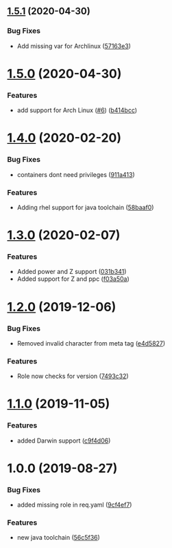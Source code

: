 ## [1.5.1](https://github.com/mongodb-ansible-roles/ansible-role-java-toolchain/compare/v1.5.0...v1.5.1) (2020-04-30)


### Bug Fixes

* Add missing var for Archlinux ([57163e3](https://github.com/mongodb-ansible-roles/ansible-role-java-toolchain/commit/57163e352313dbf0e9f49a551e2503477131e8ea))

# [1.5.0](https://github.com/mongodb-ansible-roles/ansible-role-java-toolchain/compare/v1.4.0...v1.5.0) (2020-04-30)


### Features

* add support for Arch Linux ([#6](https://github.com/mongodb-ansible-roles/ansible-role-java-toolchain/issues/6)) ([b414bcc](https://github.com/mongodb-ansible-roles/ansible-role-java-toolchain/commit/b414bccd35ece757c2124eb580e35c24a22eba92))

# [1.4.0](https://github.com/mongodb-ansible-roles/ansible-role-java-toolchain/compare/v1.3.0...v1.4.0) (2020-02-20)


### Bug Fixes

* containers dont need privileges ([911a413](https://github.com/mongodb-ansible-roles/ansible-role-java-toolchain/commit/911a41355c5815ee61542572dfd18fed342d1653))


### Features

* Adding rhel support for java toolchain ([58baaf0](https://github.com/mongodb-ansible-roles/ansible-role-java-toolchain/commit/58baaf08824432a9ff289ece0e8aa365001c9093))

# [1.3.0](https://github.com/mongodb-ansible-roles/ansible-role-java-toolchain/compare/v1.2.0...v1.3.0) (2020-02-07)


### Features

* Added power and Z support ([031b341](https://github.com/mongodb-ansible-roles/ansible-role-java-toolchain/commit/031b3412e62fa057b8447898cccbf8525da973b3))
* Added support for Z and ppc ([f03a50a](https://github.com/mongodb-ansible-roles/ansible-role-java-toolchain/commit/f03a50a9e4a2a36651e54e5f40104ca0ad474387))

# [1.2.0](https://github.com/mongodb-ansible-roles/ansible-role-java-toolchain/compare/v1.1.0...v1.2.0) (2019-12-06)


### Bug Fixes

* Removed invalid character from meta tag ([e4d5827](https://github.com/mongodb-ansible-roles/ansible-role-java-toolchain/commit/e4d58274d950f39ae8e0adcc7a44072925689127))


### Features

* Role now checks for version ([7493c32](https://github.com/mongodb-ansible-roles/ansible-role-java-toolchain/commit/7493c32f613933461bae9d2642b45a4410bb308c))

# [1.1.0](https://github.com/mongodb-ansible-roles/ansible-role-java-toolchain/compare/v1.0.0...v1.1.0) (2019-11-05)


### Features

* added Darwin support ([c9f4d06](https://github.com/mongodb-ansible-roles/ansible-role-java-toolchain/commit/c9f4d06a5490a9ce8198163c6f670227fcba6de2))

# 1.0.0 (2019-08-27)


### Bug Fixes

* added missing role in req.yaml ([9cf4ef7](https://github.com/mongodb-ansible-roles/ansible-role-java-toolchain/commit/9cf4ef7))


### Features

* new java toolchain ([56c5f36](https://github.com/mongodb-ansible-roles/ansible-role-java-toolchain/commit/56c5f36))
